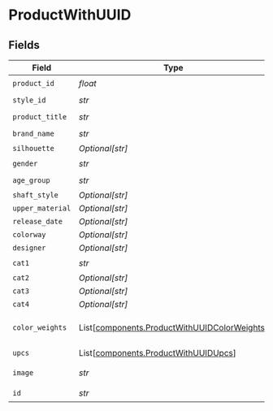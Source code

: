 # ProductWithUUID


## Fields

| Field                                                                                                                 | Type                                                                                                                  | Required                                                                                                              | Description                                                                                                           | Example                                                                                                               |
| --------------------------------------------------------------------------------------------------------------------- | --------------------------------------------------------------------------------------------------------------------- | --------------------------------------------------------------------------------------------------------------------- | --------------------------------------------------------------------------------------------------------------------- | --------------------------------------------------------------------------------------------------------------------- |
| `product_id`                                                                                                          | *float*                                                                                                               | :heavy_check_mark:                                                                                                    | N/A                                                                                                                   | 353216                                                                                                                |
| `style_id`                                                                                                            | *str*                                                                                                                 | :heavy_check_mark:                                                                                                    | N/A                                                                                                                   | GX5511                                                                                                                |
| `product_title`                                                                                                       | *str*                                                                                                                 | :heavy_check_mark:                                                                                                    | N/A                                                                                                                   | SolarGlide 5 'Black Grey'                                                                                             |
| `brand_name`                                                                                                          | *str*                                                                                                                 | :heavy_check_mark:                                                                                                    | N/A                                                                                                                   | adidas                                                                                                                |
| `silhouette`                                                                                                          | *Optional[str]*                                                                                                       | :heavy_minus_sign:                                                                                                    | N/A                                                                                                                   | SolarGlide                                                                                                            |
| `gender`                                                                                                              | *str*                                                                                                                 | :heavy_check_mark:                                                                                                    | N/A                                                                                                                   | Female                                                                                                                |
| `age_group`                                                                                                           | *str*                                                                                                                 | :heavy_check_mark:                                                                                                    | N/A                                                                                                                   | adult                                                                                                                 |
| `shaft_style`                                                                                                         | *Optional[str]*                                                                                                       | :heavy_minus_sign:                                                                                                    | N/A                                                                                                                   | <nil>                                                                                                                 |
| `upper_material`                                                                                                      | *Optional[str]*                                                                                                       | :heavy_minus_sign:                                                                                                    | N/A                                                                                                                   | Mesh                                                                                                                  |
| `release_date`                                                                                                        | *Optional[str]*                                                                                                       | :heavy_minus_sign:                                                                                                    | N/A                                                                                                                   | 2022-03-08T23:59:59.999Z                                                                                              |
| `colorway`                                                                                                            | *Optional[str]*                                                                                                       | :heavy_minus_sign:                                                                                                    | N/A                                                                                                                   | Core Black/Cloud White/Grey Six                                                                                       |
| `designer`                                                                                                            | *Optional[str]*                                                                                                       | :heavy_minus_sign:                                                                                                    | N/A                                                                                                                   | <nil>                                                                                                                 |
| `cat1`                                                                                                                | *str*                                                                                                                 | :heavy_check_mark:                                                                                                    | N/A                                                                                                                   | Sneakers                                                                                                              |
| `cat2`                                                                                                                | *Optional[str]*                                                                                                       | :heavy_minus_sign:                                                                                                    | N/A                                                                                                                   | adidas                                                                                                                |
| `cat3`                                                                                                                | *Optional[str]*                                                                                                       | :heavy_minus_sign:                                                                                                    | N/A                                                                                                                   | other                                                                                                                 |
| `cat4`                                                                                                                | *Optional[str]*                                                                                                       | :heavy_minus_sign:                                                                                                    | N/A                                                                                                                   | SolarGlide                                                                                                            |
| `color_weights`                                                                                                       | List[[components.ProductWithUUIDColorWeights](../../models/components/productwithuuidcolorweights.md)]                | :heavy_check_mark:                                                                                                    | N/A                                                                                                                   | [{"color_name":"black","weight":0.5186},{"color_name":"white","weight":0.3459},{"color_name":"grey","weight":0.1172}] |
| `upcs`                                                                                                                | List[[components.ProductWithUUIDUpcs](../../models/components/productwithuuidupcs.md)]                                | :heavy_check_mark:                                                                                                    | N/A                                                                                                                   | [{"size":7,"upc":"4065419817362"}]                                                                                    |
| `image`                                                                                                               | *str*                                                                                                                 | :heavy_check_mark:                                                                                                    | N/A                                                                                                                   | https://d1fkelqwbrkmzu.cloudfront.net/detail/@2x/06f2f7bb-e77b-42a3-84f9-5f09c870ce7e.jpeg                            |
| `id`                                                                                                                  | *str*                                                                                                                 | :heavy_check_mark:                                                                                                    | N/A                                                                                                                   | 491a66ec-6cf6-4fb7-a02c-7e4caa3d1942                                                                                  |